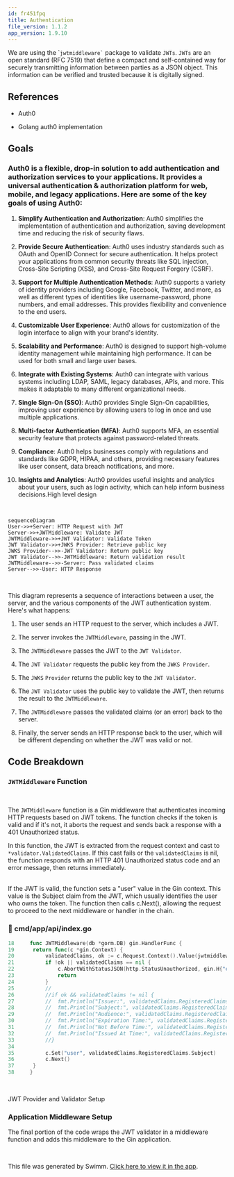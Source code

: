 ```yaml
---
id: fr451fpq
title: Authentication
file_version: 1.1.2
app_version: 1.9.10
---
```


We are using the \``` jwtmiddleware` `` package to validate `JWTs`. `JWTs` are an open standard (RFC 7519) that define a compact and self-contained way for securely transmitting information between parties as a JSON object. This information can be verified and trusted because it is digitally signed.

## References

- Auth0

- Golang auth0 implementation

## Goals

### Auth0 is a flexible, drop-in solution to add authentication and authorization services to your applications. It provides a universal authentication & authorization platform for web, mobile, and legacy applications. Here are some of the key goals of using Auth0:

1.  **Simplify Authentication and Authorization**: Auth0 simplifies the implementation of authentication and authorization, saving development time and reducing the risk of security flaws.

2.  **Provide Secure Authentication**: Auth0 uses industry standards such as OAuth and OpenID Connect for secure authentication. It helps protect your applications from common security threats like SQL injection, Cross-Site Scripting (XSS), and Cross-Site Request Forgery (CSRF).

3.  **Support for Multiple Authentication Methods**: Auth0 supports a variety of identity providers including Google, Facebook, Twitter, and more, as well as different types of identities like username-password, phone numbers, and email addresses. This provides flexibility and convenience to the end users.

4.  **Customizable User Experience**: Auth0 allows for customization of the login interface to align with your brand's identity.

5.  **Scalability and Performance**: Auth0 is designed to support high-volume identity management while maintaining high performance. It can be used for both small and large user bases.

6.  **Integrate with Existing Systems**: Auth0 can integrate with various systems including LDAP, SAML, legacy databases, APIs, and more. This makes it adaptable to many different organizational needs.

7.  **Single Sign-On (SSO)**: Auth0 provides Single Sign-On capabilities, improving user experience by allowing users to log in once and use multiple applications.

8.  **Multi-factor Authentication (MFA)**: Auth0 supports MFA, an essential security feature that protects against password-related threats.

9.  **Compliance**: Auth0 helps businesses comply with regulations and standards like GDPR, HIPAA, and others, providing necessary features like user consent, data breach notifications, and more.

10. **Insights and Analytics**: Auth0 provides useful insights and analytics about your users, such as login activity, which can help inform business decisions.High level design

<br/>

<!--MERMAID {width:100}-->

```mermaid
sequenceDiagram
User->>+Server: HTTP Request with JWT
Server->>+JWTMiddleware: Validate JWT
JWTMiddleware->>+JWT Validator: Validate Token
JWT Validator->>+JWKS Provider: Retrieve public key
JWKS Provider-->>-JWT Validator: Return public key
JWT Validator-->>-JWTMiddleware: Return validation result
JWTMiddleware-->>-Server: Pass validated claims
Server-->>-User: HTTP Response

```

<!--MCONTENT {content: "sequenceDiagram<br/>\nUser->>+Server: HTTP Request with JWT<br/>\nServer->>+JWTMiddleware: Validate JWT<br/>\nJWTMiddleware->>+JWT Validator: Validate Token<br/>\nJWT Validator->>+JWKS Provider: Retrieve public key<br/>\nJWKS Provider\\-\\-\\>>-JWT Validator: Return public key<br/>\nJWT Validator\\-\\-\\>>-JWTMiddleware: Return validation result<br/>\nJWTMiddleware\\-\\-\\>>-Server: Pass validated claims<br/>\nServer\\-\\-\\>>-User: HTTP Response<br/>\n<br/>"} --->

<br/>

This diagram represents a sequence of interactions between a user, the server, and the various components of the JWT authentication system. Here's what happens:

1.  The user sends an HTTP request to the server, which includes a JWT.

2.  The server invokes the `JWTMiddleware`<swm-token data-swm-token=":cmd/app/api/index.go:21:2:2:`func JWTMiddleware() gin.HandlerFunc {`"/>, passing in the JWT.

3.  The `JWTMiddleware`<swm-token data-swm-token=":cmd/app/api/index.go:21:2:2:`func JWTMiddleware() gin.HandlerFunc {`"/> passes the JWT to the `JWT Validator`.

4.  The `JWT Validator` requests the public key from the `JWKS Provider`.

5.  The `JWKS` `Provider`<swm-token data-swm-token=":cmd/app/Dto/login_dto.go:51:1:1:`	Provider string `json:&quot;provider,omitempty&quot;``"/> returns the public key to the `JWT Validator`.

6.  The `JWT Validator` uses the public key to validate the JWT, then returns the result to the `JWTMiddleware`<swm-token data-swm-token=":cmd/app/api/index.go:21:2:2:`func JWTMiddleware() gin.HandlerFunc {`"/>.

7.  The `JWTMiddleware`<swm-token data-swm-token=":cmd/app/api/index.go:21:2:2:`func JWTMiddleware() gin.HandlerFunc {`"/> passes the validated claims (or an error) back to the server.

8.  Finally, the server sends an HTTP response back to the user, which will be different depending on whether the JWT was valid or not.

## **Code Breakdown**

### `JWTMiddleware`<swm-token data-swm-token=":cmd/app/api/index.go:21:2:2:`func JWTMiddleware() gin.HandlerFunc {`"/> **Function**

<br/>

The `JWTMiddleware`<swm-token data-swm-token=":cmd/app/api/index.go:21:2:2:`func JWTMiddleware() gin.HandlerFunc {`"/> function is a Gin middleware that authenticates incoming HTTP requests based on JWT tokens. The function checks if the token is valid and if it's not, it aborts the request and sends back a response with a 401 Unauthorized status.

In this function, the JWT is extracted from the request context and cast to `*validator.ValidatedClaims`<swm-token data-swm-token=":cmd/app/api/index.go:20:26:29:`		validatedClaims, ok := c.Request.Context().Value(jwtmiddleware.ContextKey{}).(*validator.ValidatedClaims)`"/>. If this cast fails or the `validatedClaims`<swm-token data-swm-token=":cmd/app/api/index.go:21:8:8:`		if !ok || validatedClaims == nil {`"/> is nil, the function responds with an HTTP 401 Unauthorized status code and an error message, then returns immediately.

<br/>If the JWT is valid, the function sets a "user" value in the Gin context. This value is the Subject claim from the JWT, which usually identifies the user who owns the token. The function then calls c.Next(), allowing the request to proceed to the next middleware or handler in the chain.

<!-- NOTE-swimm-snippet: the lines below link your snippet to Swimm -->

### 📄 cmd/app/api/index.go

```go
18     func JWTMiddleware(db *gorm.DB) gin.HandlerFunc {
19     	return func(c *gin.Context) {
20     		validatedClaims, ok := c.Request.Context().Value(jwtmiddleware.ContextKey{}).(*validator.ValidatedClaims)
21     		if !ok || validatedClaims == nil {
22     			c.AbortWithStatusJSON(http.StatusUnauthorized, gin.H{"error": "Invalid token"})
23     			return
24     		}
25     		//
26     		//if ok && validatedClaims != nil {
27     		//	fmt.Println("Issuer:", validatedClaims.RegisteredClaims.Issuer)
28     		//	fmt.Println("Subject:", validatedClaims.RegisteredClaims.Subject)
29     		//	fmt.Println("Audience:", validatedClaims.RegisteredClaims.Audience)
30     		//	fmt.Println("Expiration Time:", validatedClaims.RegisteredClaims.Expiry)
31     		//	fmt.Println("Not Before Time:", validatedClaims.RegisteredClaims.NotBefore)
32     		//	fmt.Println("Issued At Time:", validatedClaims.RegisteredClaims.IssuedAt)
33     		//}
34
35     		c.Set("user", validatedClaims.RegisteredClaims.Subject)
36     		c.Next()
37     	}
38     }
```

<br/>

JWT Provider and Validator Setup

### **Application Middleware Setup**

The final portion of the code wraps the JWT validator in a middleware function and adds this middleware to the Gin application.

<br/>

This file was generated by Swimm. [Click here to view it in the app](https://app.swimm.io/repos/Z2l0aHViJTNBJTNBcGxhY2lvLWFwaSUzQSUzQUNOQy1UZWNobm9sb2dpZXM=/docs/fr451fpq).
